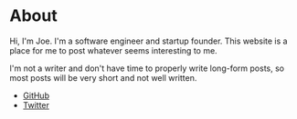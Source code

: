 # About

Hi, I'm Joe. I'm a software engineer and startup founder. This website is a place for me to post whatever seems interesting to me. 

I'm not a writer and don't have time to properly write long-form posts, so most posts will be very short and not well written.


- [GitHub](https://github.com/jafioti)
- [Twitter](https://twitter.com/joefioti)